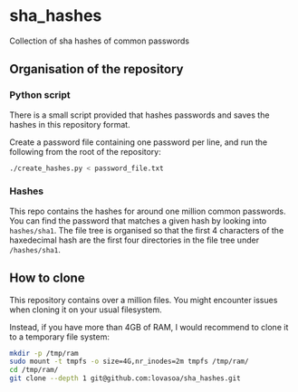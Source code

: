 # sha_hashes
Collection of sha hashes of common passwords

## Organisation of the repository

### Python script
There is a small script provided that hashes passwords and saves the hashes in this repository format.

Create a password file containing one password per line, and run the following from the root of the repository:

```sh
./create_hashes.py < password_file.txt
```

### Hashes

This repo contains the hashes for around one million common passwords.
You can find the password that matches a given hash by looking into `hashes/sha1`.
The file tree is organised so that the first 4 characters of the haxedecimal hash are the first four directories in the file tree
under `/hashes/sha1`.

## How to clone

This repository contains over a million files. You might encounter issues when cloning it on your usual filesystem.

Instead, if you have more than 4GB of RAM, I would recommend to clone it to a temporary file system:

```sh
mkdir -p /tmp/ram
sudo mount -t tmpfs -o size=4G,nr_inodes=2m tmpfs /tmp/ram/
cd /tmp/ram/
git clone --depth 1 git@github.com:lovasoa/sha_hashes.git
```
